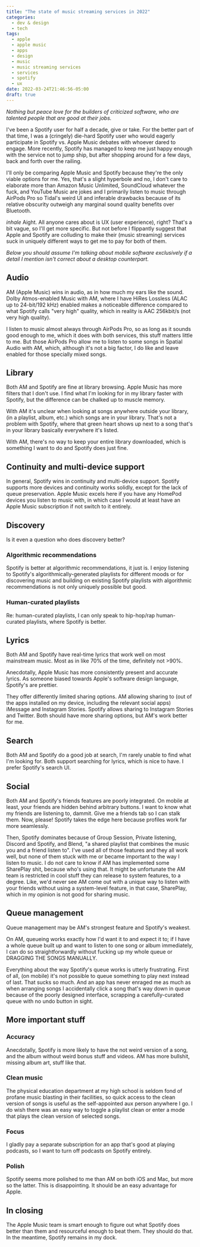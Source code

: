 ```yaml
---
title: "The state of music streaming services in 2022"
categories:
  - dev & design
  - tech
tags:
  - apple
  - apple music
  - apps
  - design
  - music
  - music streaming services
  - services
  - spotify
  - ux
date: 2022-03-24T21:46:56-05:00
draft: true
---
```


_Nothing but peace love for the builders of criticized software, who are talented people that are good at their jobs._

I've been a Spotify user for half a decade, give or take. For the better part of that time, I was a (cringely) die-hard Spotify user who would eagerly participate in Spotify vs. Apple Music debates with whoever dared to engage. More recently, Spotify has managed to keep me just happy enough with the service not to jump ship, but after shopping around for a few days, back and forth over the railing.

I'll only be comparing Apple Music and Spotify because they're the only viable options for me. Yes, that's a slight hyperbole and no, I don't care to elaborate more than Amazon Music Unlimited, SoundCloud whatever the fuck, and YouTube Music are jokes and I primarily listen to music through AirPods Pro so Tidal's weird UI and inferable drawbacks because of its relative obscurity outweigh any marginal sound quality benefits over Bluetooth.

_inhale_ Aight. All anyone cares about is UX (user experience), right? That's a bit vague, so I'll get more specific. But not before I flippantly suggest that Apple and Spotify are colluding to make their (music streaming) services suck in uniquely different ways to get me to pay for both of them.

_Below you should assume I'm talking about mobile software exclusively if a detail I mention isn't correct about a desktop counterpart._

## Audio

AM (Apple Music) wins in audio, as in how much my ears like the sound. Dolby Atmos-enabled Music with AM, where I have HiRes Lossless (ALAC up to 24-bit/192 kHz) enabled makes a noticeable difference compared to what Spotify calls "very high" quality, which in reality is AAC 256kbit/s (not very high quality).

I listen to music almost always through AirPods Pro, so as long as it sounds good enough to me, which it does with both services, this stuff matters little to me. But those AirPods Pro allow me to listen to some songs in Spatial Audio with AM, which, although it's not a big factor, I do like and leave enabled for those specially mixed songs.

## Library

Both AM and Spotify are fine at library browsing. Apple Music has more filters that I don't use. I find what I'm looking for in my library faster with Spotify, but the difference can be chalked up to muscle memory.

With AM it's unclear when looking at songs anywhere outside your library, (in a playlist, album, etc.) which songs are in your library. That's not a problem with Spotify, where that green heart shows up next to a song that's in your library basically everywhere it's listed.

With AM, there's no way to keep your entire library downloaded, which is something I want to do and Spotify does just fine.

## Continuity and multi-device support

In general, Spotify wins in continuity and multi-device support. Spotify supports more devices and continuity works solidly, except for the lack of queue preservation. Apple Music excels here if you have any HomePod devices you listen to music with, in which case I would at least have an Apple Music subscription if not switch to it entirely.

## Discovery

Is it even a question who does discovery better?

### Algorithmic recommendations

Spotify is better at algorithmic recommendations, it just is. I enjoy listening to Spotify's algorithmically-generated playlists for different moods or for discovering music and building on existing Spotify playlists with algorithmic recommendations is not only uniquely possible but good.

### Human-curated playlists

Re: human-curated playlists, I can only speak to hip-hop/rap human-curated playlists, where Spotify is better.

## Lyrics

Both AM and Spotify have real-time lyrics that work well on most mainstream music. Most as in like 70% of the time, definitely not >90%.

Anecdotally, Apple Music has more consistently present and accurate lyrics. As someone biased towards Apple's software design language, Spotify's are prettier.

They offer differently limited sharing options. AM allowing sharing to (out of the apps installed on my device, including the relevant social apps) iMessage and Instagram Stories. Spotify allows sharing to Instagram Stories and Twitter. Both should have more sharing options, but AM's work better for me.

## Search

Both AM and Spotify do a good job at search, I'm rarely unable to find what I'm looking for. Both support searching for lyrics, which is nice to have. I prefer Spotify's search UI.

## Social

Both AM and Spotify's friends features are poorly integrated. On mobile at least, your friends are hidden behind arbitrary buttons. I want to know what my friends are listening to, dammit. Give me a friends tab so I can stalk them. Now, please! Spotify takes the edge here because profiles work far more seamlessly.

Then, Spotify dominates because of Group Session, Private listening, Discord and Spotify, and Blend, "a shared playlist that combines the music you and a friend listen to". I've used all of those features and they all work well, but none of them stuck with me or became important to the way I listen to music. I do not care to know if AM has implemented some SharePlay shit, because who's using that. It might be unfortunate the AM team is restricted in cool stuff they can release to system features, to a degree. Like, we'd never see AM come out with a unique way to listen with your friends without using a system-level feature, in that case, SharePlay, which in my opinion is not good for sharing music.

## Queue management

Queue management may be AM's strongest feature and Spotify's weakest.

On AM, queueing works exactly how I'd want it to and expect it to; if I have a whole queue built up and want to listen to one song or album immediately, I can do so straightforwardly without fucking up my whole queue or DRAGGING THE SONGS MANUALLY.

Everything about the way Spotify's queue works is utterly frustrating. First of all, (on mobile) it's not possible to queue something to play next instead of last. That sucks so much. And an app has never enraged me as much as when arranging songs I accidentally click a song that's way down in queue because of the poorly designed interface, scrapping a carefully-curated queue with no undo button in sight.

## More important stuff

### Accuracy

Anecdotally, Spotify is more likely to have the not weird version of a song, and the album without weird bonus stuff and videos. AM has more bullshit, missing album art, stuff like that.

### Clean music

The physical education department at my high school is seldom fond of profane music blasting in their facilities, so quick access to the clean version of songs is useful as the self-appointed aux person anywhere I go. I do wish there was an easy way to toggle a playlist clean or enter a mode that plays the clean version of selected songs.

### Focus

I gladly pay a separate subscription for an app that's good at playing podcasts, so I want to turn off podcasts on Spotify entirely.

### Polish

Spotify seems more polished to me than AM on both iOS and Mac, but more so the latter. This is disappointing. It should be an easy advantage for Apple.

## In closing

The Apple Music team is smart enough to figure out what Spotify does better than them and resourceful enough to beat them. They should do that. In the meantime, Spotify remains in my dock.

